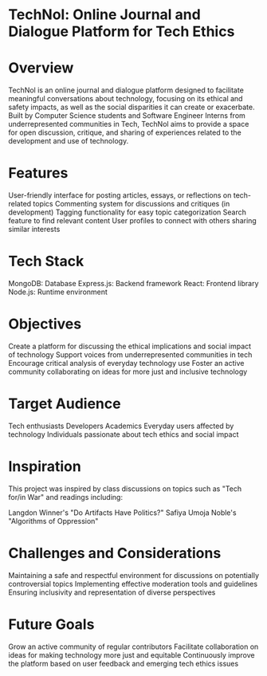 # TechNol: Online Journal and Dialogue Platform for Tech Ethics

# Overview
TechNol is an online journal and dialogue platform designed to facilitate meaningful conversations about technology, focusing on its ethical and safety impacts, as well as the social disparities it can create or exacerbate. Built by Computer Science students and Software Engineer Interns from underrepresented communities in Tech, TechNol aims to provide a space for open discussion, critique, and sharing of experiences related to the development and use of technology.

# Features
User-friendly interface for posting articles, essays, or reflections on tech-related topics
Commenting system for discussions and critiques (in development)
Tagging functionality for easy topic categorization
Search feature to find relevant content
User profiles to connect with others sharing similar interests

# Tech Stack
MongoDB: Database
Express.js: Backend framework
React: Frontend library
Node.js: Runtime environment

# Objectives
Create a platform for discussing the ethical implications and social impact of technology
Support voices from underrepresented communities in tech
Encourage critical analysis of everyday technology use
Foster an active community collaborating on ideas for more just and inclusive technology

# Target Audience
Tech enthusiasts
Developers
Academics
Everyday users affected by technology
Individuals passionate about tech ethics and social impact

# Inspiration
This project was inspired by class discussions on topics such as "Tech for/in War" and readings including:

Langdon Winner's "Do Artifacts Have Politics?"
Safiya Umoja Noble's "Algorithms of Oppression"

# Challenges and Considerations
Maintaining a safe and respectful environment for discussions on potentially controversial topics
Implementing effective moderation tools and guidelines
Ensuring inclusivity and representation of diverse perspectives

# Future Goals
Grow an active community of regular contributors
Facilitate collaboration on ideas for making technology more just and equitable
Continuously improve the platform based on user feedback and emerging tech ethics issues
